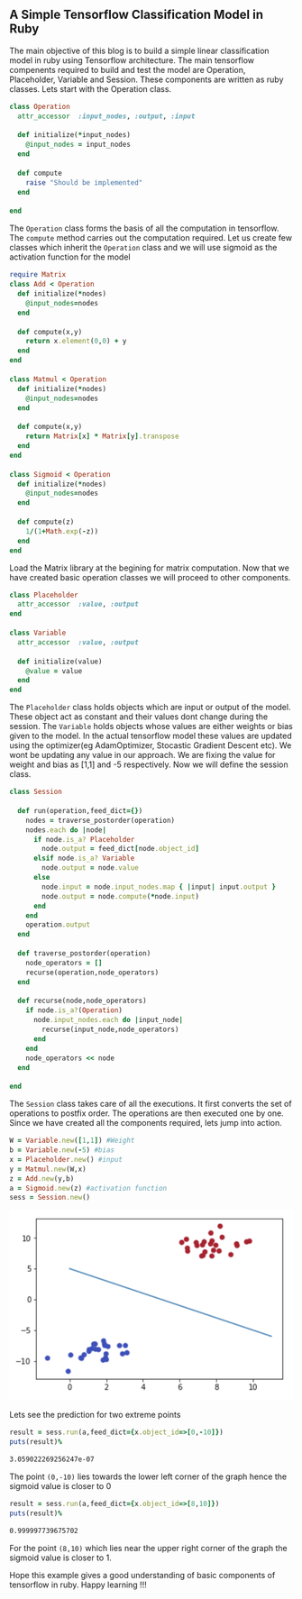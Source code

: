 ## A Simple Tensorflow Classification Model in Ruby

The main objective of this blog is to build a simple linear classification model in ruby using Tensorflow architecture. The main tensorflow compenents required to build and test the model  are Operation, Placeholder, Variable and Session. These components are written as ruby classes. Lets start with the Operation class.

```ruby
class Operation
  attr_accessor  :input_nodes, :output, :input

  def initialize(*input_nodes)
    @input_nodes = input_nodes
  end

  def compute
    raise "Should be implemented"
  end

end
```

The `Operation` class forms the basis of all the computation in tensorflow. The `compute` method carries out the computation required. Let us create few classes which inherit the `Operation` class and we will use sigmoid as the activation function for the model

```ruby
require Matrix
class Add < Operation
  def initialize(*nodes)
    @input_nodes=nodes
  end

  def compute(x,y)
    return x.element(0,0) + y
  end
end

class Matmul < Operation
  def initialize(*nodes)
    @input_nodes=nodes
  end

  def compute(x,y)
    return Matrix[x] * Matrix[y].transpose
  end
end

class Sigmoid < Operation
  def initialize(*nodes)
    @input_nodes=nodes
  end

  def compute(z)
    1/(1+Math.exp(-z))
  end
end
```

Load the Matrix library at the begining for matrix computation. Now that we have created basic operation classes we will proceed to other components.

```ruby
class Placeholder
  attr_accessor  :value, :output
end

class Variable
  attr_accessor  :value, :output

  def initialize(value)
    @value = value
  end
end
```

The `Placeholder` class holds objects which are input or output of the model. These object act as constant and their values dont change during the session. The `Variable` holds objects whose values are either weights or bias given to the model. In the actual tensorflow model these values are updated using the optimizer(eg AdamOptimizer, Stocastic Gradient Descent etc). We wont be updating any value in our approach. We are fixing the value for weight and bias as [1,1] and -5 respectively. Now we will define the session class.

```ruby
class Session

  def run(operation,feed_dict={})
    nodes = traverse_postorder(operation)
    nodes.each do |node|
      if node.is_a? Placeholder
        node.output = feed_dict[node.object_id]
      elsif node.is_a? Variable
        node.output = node.value
      else
        node.input = node.input_nodes.map { |input| input.output }
        node.output = node.compute(*node.input)
      end
    end
    operation.output
  end
  
  def traverse_postorder(operation)
    node_operators = []
    recurse(operation,node_operators)
  end

  def recurse(node,node_operators)
    if node.is_a?(Operation)
      node.input_nodes.each do |input_node|
        recurse(input_node,node_operators)
      end
    end
    node_operators << node
  end
  
end
```

The `Session` class takes care of all the executions. It first converts the set of operations to postfix order. The operations are then executed one by one. Since we have created all the components required, lets jump into action.



```ruby
W = Variable.new([1,1]) #Weight
b = Variable.new(-5) #bias
x = Placeholder.new() #input
y = Matmul.new(W,x)
z = Add.new(y,b) 
a = Sigmoid.new(z) #activation function
sess = Session.new()
```
![](https://raw.githubusercontent.com/ethirajsrinivasan/blogs/master/ruby_tensorflow/linear_classifier.png)

Lets see the prediction for two extreme points

```ruby
result = sess.run(a,feed_dict={x.object_id=>[0,-10]})
puts(result)%
```
```sh
3.059022269256247e-07
```
The point `(0,-10)` lies towards the lower left corner of the graph hence the sigmoid value is closer to 0
```ruby
result = sess.run(a,feed_dict={x.object_id=>[8,10]})
puts(result)%
```
```sh
0.999997739675702
```
For the point `(8,10)` which lies near the upper right corner of the graph the sigmoid value is closer to 1. 

Hope this example gives a good understanding of basic components of tensorflow in ruby. Happy learning !!!
